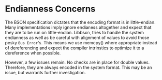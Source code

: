 # Endianness Concerns

The BSON specification dictates that the encoding format is in little-endian.
Many implementations imply ignore endianess altogether and expect that they are to be run on little-endian.
Libbson, tries to handle the system endianness as well as be careful with alignment of values to avoid those pesky `Bus Error`'s.
This means we use memcpy() where appropriate instead of dereferencing and expect the compiler intrinstics to optimize it to a dereference when possible.

However, a few issues remain.
No checks are in place for double values.
Therefore, they are always encoded in the system format.
This may be an issue, but warrants further investigation.
